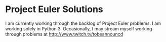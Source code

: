 # Project Euler Solutions
I am currently working through the backlog of Project Euler problems. I am working solely in Python 3. Occasionally, I may stream myself working through problems at http://www.twitch.tv/tobeannouncd